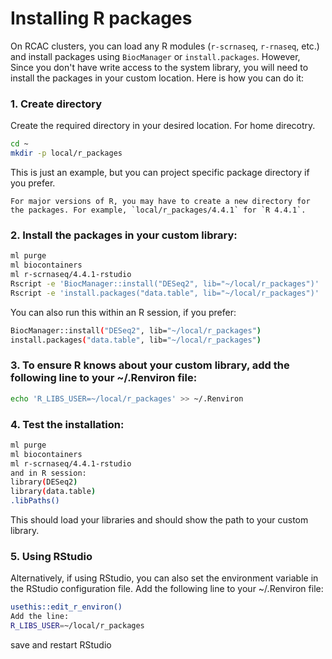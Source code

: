 # Installing R packages

On RCAC clusters, you can load any R modules (`r-scrnaseq`, `r-rnaseq`, etc.) and install packages using `BiocManager` or `install.packages`. However, Since you don't have write access to the system library, you will need to install the packages in your custom location. Here is how you can do it:

### 1.	Create directory

Create the required directory in your desired location. For home direcotry.

```bash
cd ~
mkdir -p local/r_packages
```

This is just an example, but you can project specific package directory if you prefer. 

```{note}
For major versions of R, you may have to create a new directory for the packages. For example, `local/r_packages/4.4.1` for `R 4.4.1`.
```

### 2.	Install the packages in your custom library:

```bash
ml purge
ml biocontainers
ml r-scrnaseq/4.4.1-rstudio
Rscript -e 'BiocManager::install("DESeq2", lib="~/local/r_packages")'
Rscript -e 'install.packages("data.table", lib="~/local/r_packages")'
```

You can also run this within an R session, if you prefer:

```bash
BiocManager::install("DESeq2", lib="~/local/r_packages")
install.packages("data.table", lib="~/local/r_packages")
```


### 3.	To ensure R knows about your custom library, add the following line to your ~/.Renviron file:

```bash
echo 'R_LIBS_USER=~/local/r_packages' >> ~/.Renviron
```

### 4.	Test the installation:

```bash
ml purge
ml biocontainers
ml r-scrnaseq/4.4.1-rstudio
and in R session:
library(DESeq2)
library(data.table)
.libPaths()
```

This should load your libraries and should show the path to your custom library.


### 5. Using RStudio

Alternatively, if using RStudio, you can also set the environment variable in the RStudio configuration file. Add the following line to your ~/.Renviron file:

```bash
usethis::edit_r_environ()
Add the line:
R_LIBS_USER=~/local/r_packages
```

save and restart RStudio
